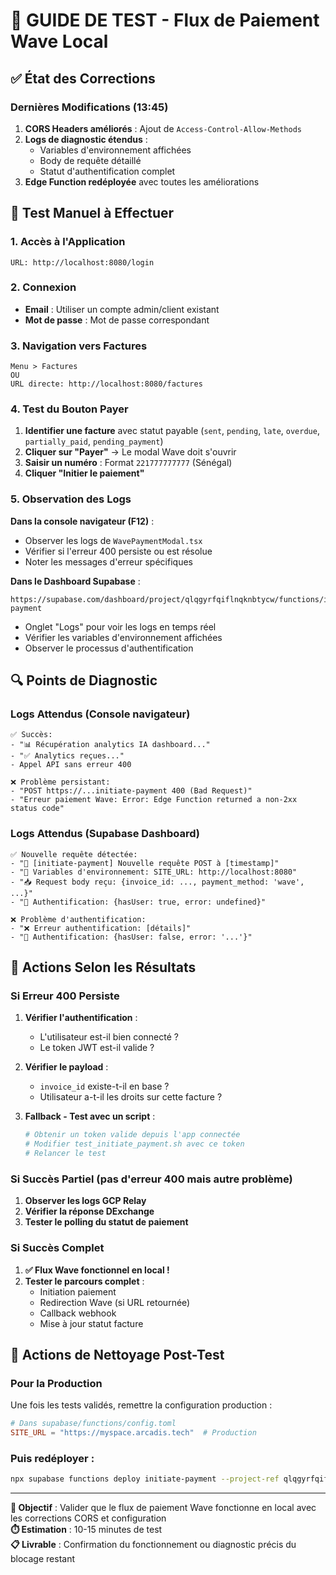 # 🧪 GUIDE DE TEST - Flux de Paiement Wave Local

## ✅ État des Corrections

### Dernières Modifications (13:45)
1. **CORS Headers améliorés** : Ajout de `Access-Control-Allow-Methods`
2. **Logs de diagnostic étendus** : 
   - Variables d'environnement affichées
   - Body de requête détaillé
   - Statut d'authentification complet
3. **Edge Function redéployée** avec toutes les améliorations

## 🎯 Test Manuel à Effectuer

### 1. Accès à l'Application
```
URL: http://localhost:8080/login
```

### 2. Connexion
- **Email** : Utiliser un compte admin/client existant
- **Mot de passe** : Mot de passe correspondant

### 3. Navigation vers Factures
```
Menu > Factures
OU
URL directe: http://localhost:8080/factures
```

### 4. Test du Bouton Payer
1. **Identifier une facture** avec statut payable (`sent`, `pending`, `late`, `overdue`, `partially_paid`, `pending_payment`)
2. **Cliquer sur "Payer"** → Le modal Wave doit s'ouvrir
3. **Saisir un numéro** : Format `221777777777` (Sénégal)
4. **Cliquer "Initier le paiement"**

### 5. Observation des Logs
**Dans la console navigateur (F12)** :
- Observer les logs de `WavePaymentModal.tsx`
- Vérifier si l'erreur 400 persiste ou est résolue
- Noter les messages d'erreur spécifiques

**Dans le Dashboard Supabase** :
```
https://supabase.com/dashboard/project/qlqgyrfqiflnqknbtycw/functions/initiate-payment
```
- Onglet "Logs" pour voir les logs en temps réel
- Vérifier les variables d'environnement affichées
- Observer le processus d'authentification

## 🔍 Points de Diagnostic

### Logs Attendus (Console navigateur)
```
✅ Succès:
- "📊 Récupération analytics IA dashboard..."
- "✅ Analytics reçues..."
- Appel API sans erreur 400

❌ Problème persistant:
- "POST https://...initiate-payment 400 (Bad Request)"
- "Erreur paiement Wave: Error: Edge Function returned a non-2xx status code"
```

### Logs Attendus (Supabase Dashboard)
```
✅ Nouvelle requête détectée:
- "🚀 [initiate-payment] Nouvelle requête POST à [timestamp]"
- "🔧 Variables d'environnement: SITE_URL: http://localhost:8080"
- "📥 Request body reçu: {invoice_id: ..., payment_method: 'wave', ...}"
- "👤 Authentification: {hasUser: true, error: undefined}"

❌ Problème d'authentification:
- "❌ Erreur authentification: [détails]"
- "👤 Authentification: {hasUser: false, error: '...'}"
```

## 🚀 Actions Selon les Résultats

### Si Erreur 400 Persiste
1. **Vérifier l'authentification** :
   - L'utilisateur est-il bien connecté ?
   - Le token JWT est-il valide ?

2. **Vérifier le payload** :
   - `invoice_id` existe-t-il en base ?
   - Utilisateur a-t-il les droits sur cette facture ?

3. **Fallback - Test avec un script** :
   ```bash
   # Obtenir un token valide depuis l'app connectée
   # Modifier test_initiate_payment.sh avec ce token
   # Relancer le test
   ```

### Si Succès Partiel (pas d'erreur 400 mais autre problème)
1. **Observer les logs GCP Relay**
2. **Vérifier la réponse DExchange**
3. **Tester le polling du statut de paiement**

### Si Succès Complet
1. **✅ Flux Wave fonctionnel en local !**
2. **Tester le parcours complet** :
   - Initiation paiement
   - Redirection Wave (si URL retournée)
   - Callback webhook
   - Mise à jour statut facture

## 🔄 Actions de Nettoyage Post-Test

### Pour la Production
Une fois les tests validés, remettre la configuration production :

```toml
# Dans supabase/functions/config.toml
SITE_URL = "https://myspace.arcadis.tech"  # Production
```

### Puis redéployer :
```bash
npx supabase functions deploy initiate-payment --project-ref qlqgyrfqiflnqknbtycw
```

---

**🎯 Objectif** : Valider que le flux de paiement Wave fonctionne en local avec les corrections CORS et configuration  
**⏱️ Estimation** : 10-15 minutes de test  
**📋 Livrable** : Confirmation du fonctionnement ou diagnostic précis du blocage restant
